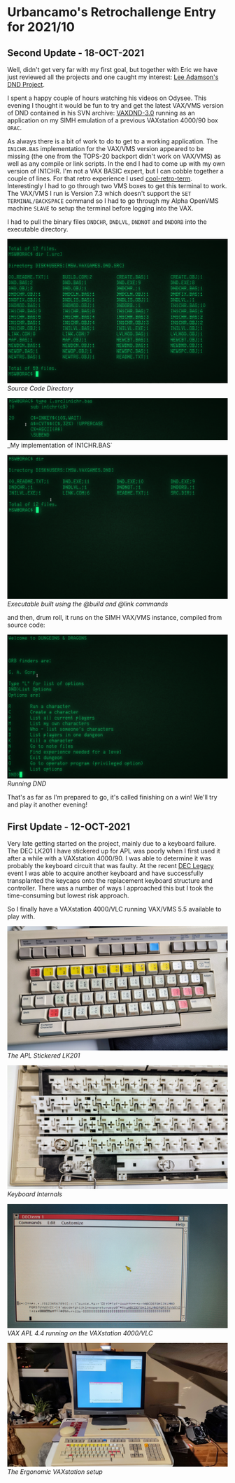 # Urbancamo's Retrochallenge Entry for 2021/10

## Second Update - 18-OCT-2021

Well, didn't get very far with my first goal, but together with Eric we have just reviewed all the projects
and one caught my interest: [Lee Adamson's DND Project](https://odysee.com/@Old.Computer.Fun:f). 

I spent a happy couple of hours watching his videos on Odysee. This evening I thought it would be fun
to try and get the latest VAX/VMS version of DND contained in his SVN archive: [VAXDND-3.0](http://svn.ocfco.net/public/DND/Historical%20Data/Original%20Archives/VMSDND-3.0/) 
running as an application on my SIMH emulation of a previous VAXstation 4000/90 box `ORAC`.

As always there is a bit of work to do to get to a working application. The `IN1CHR.BAS` implementation for the 
VAX/VMS version appeared to be missing (the one from the TOPS-20 backport didn't work on VAX/VMS) 
as well as any compile or link scripts. In the end I had to come up with
my own version of IN1CHR. I'm not a VAX BASIC expert, 
but I can cobble together a couple of lines. For that retro
experience I used [cool-retro-term](https://github.com/Swordfish90/cool-retro-term). Interestingly I had to 
go through two VMS boxes to get this terminal to work. 
The VAX/VMS I run is Version 7.3 which doesn't support the
`SET TERMINAL/BACKSPACE` command so I had to go through my Alpha OpenVMS machine `SLAVE` to 
setup the terminal before logging into the VAX.

I had to pull the binary files `DNDCHR`, `DNDLVL`, `DNDNOT` and `DNDORB` into the executable directory.

![](images/crt-1.png)
_Source Code Directory_

![](images/crt-3.png)
_My implementation of IN1CHR.BAS`

![](images/crt-2.png)
_Executable built using the @build and @link commands_

and then, drum roll, it runs on the SIMH VAX/VMS instance, compiled from source code:

![](images/crt-4.png)
_Running DND_

That's as far as I'm prepared to go, it's called finishing on a win! 
We'll try and play it another evening!


## First Update - 12-OCT-2021

Very late getting started on the project, mainly due to a keyboard failure. The DEC LK201 I have
stickered up for APL was poorly when I first used it after a while with a VAXstation 4000/90. 
I was able to determine it was probably the keyboard circuit that was faulty. At the 
recent [DEC Legacy](https://wickensonline.co.uk/declegacy/) event I was able to acquire another
keyboard and have successfully transplanted the keycaps onto the replacement keyboard structure and
controller. There was a number of ways I approached this but I took the time-consuming but lowest
risk approach.

So I finally have a VAXstation 4000/VLC running VAX/VMS 5.5 available to play with.

![](images/Photos/IMG_20211011_173227.jpg)
_The APL Stickered LK201_

![](images/Photos/IMG_20211011_190418.jpg)
_Keyboard Internals_

![](images/Photos/IMG_20211011_200826.jpg)
_VAX APL 4.4 running on the VAXstation 4000/VLC_

![](images/Photos/IMG_20211011_200847.jpg)
_The Ergonomic VAXstation setup_
